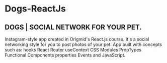 # Dogs-ReactJs



## DOGS | SOCIAL NETWORK FOR YOUR PET.

Instagram-style app created in Origmid's React.js course. It's a social networking style for you to post photos of your pet. App built with concepts such as:
hooks
React Router
useContext
CSS Modules
PropTypes
Functional Components
properties
Events
and JavaScript.
